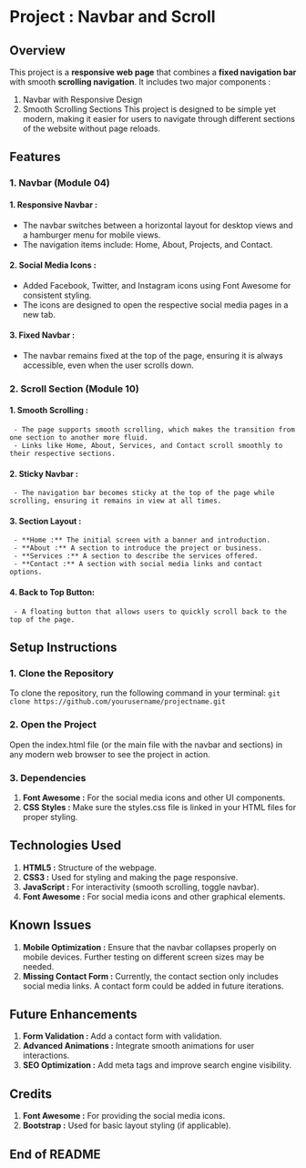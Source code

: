 # Project : Navbar and Scroll

## Overview
This project is a **responsive web page** that combines a **fixed navigation bar** with smooth **scrolling navigation**. It includes two major components :
1. Navbar with Responsive Design
2. Smooth Scrolling Sections
This project is designed to be simple yet modern, making it easier for users to navigate through different sections of the website without page reloads.

## Features
### 1. Navbar (Module 04)
#### 1. Responsive Navbar :
   - The navbar switches between a horizontal layout for desktop views and a hamburger menu for mobile views.
   - The navigation items include: Home, About, Projects, and Contact.
#### 2. Social Media Icons :
   - Added Facebook, Twitter, and Instagram icons using Font Awesome for consistent styling.
   - The icons are designed to open the respective social media pages in a new tab.
#### 3. Fixed Navbar :
   - The navbar remains fixed at the top of the page, ensuring it is always accessible, even when the user scrolls down.
### 2. Scroll Section (Module 10)
#### 1. Smooth Scrolling :
     - The page supports smooth scrolling, which makes the transition from one section to another more fluid.
     - Links like Home, About, Services, and Contact scroll smoothly to their respective sections.
#### 2. Sticky Navbar :
     - The navigation bar becomes sticky at the top of the page while scrolling, ensuring it remains in view at all times.
#### 3. Section Layout :
     - **Home :** The initial screen with a banner and introduction.
     - **About :** A section to introduce the project or business.
     - **Services :** A section to describe the services offered.
     - **Contact :** A section with social media links and contact options.
#### 4. Back to Top Button:
     - A floating button that allows users to quickly scroll back to the top of the page.

## Setup Instructions
### 1. Clone the Repository
To clone the repository, run the following command in your terminal:
`git clone https://github.com/yourusername/projectname.git`
### 2. Open the Project
Open the index.html file (or the main file with the navbar and sections) in any modern web browser to see the project in action.
### 3. Dependencies
1. **Font Awesome :** For the social media icons and other UI components.
2. **CSS Styles :** Make sure the styles.css file is linked in your HTML files for proper styling.

## Technologies Used
1. **HTML5 :** Structure of the webpage.
2. **CSS3 :** Used for styling and making the page responsive.
3. **JavaScript :** For interactivity (smooth scrolling, toggle navbar).
4. **Font Awesome :** For social media icons and other graphical elements.

## Known Issues
1. **Mobile Optimization :** Ensure that the navbar collapses properly on mobile devices. Further testing on different screen sizes may be needed.
2. **Missing Contact Form :** Currently, the contact section only includes social media links. A contact form could be added in future iterations.

## Future Enhancements
1. **Form Validation :** Add a contact form with validation.
2. **Advanced Animations :** Integrate smooth animations for user interactions.
3. **SEO Optimization :** Add meta tags and improve search engine visibility.

## Credits
1. **Font Awesome :** For providing the social media icons.
2. **Bootstrap :** Used for basic layout styling (if applicable).

## End of README

